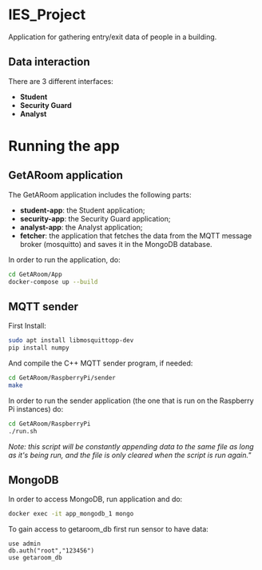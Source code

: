 # IES_Project

Application for gathering entry/exit data of people in a building.

## Data interaction

There are 3 different interfaces:
- **Student**
- **Security Guard**
- **Analyst**

# Running the app

## GetARoom application

The GetARoom application includes the following parts:

- **student-app**: the Student application;
- **security-app**: the Security Guard application;
- **analyst-app**: the Analyst application;
- **fetcher**: the application that fetches the data from the MQTT message broker (mosquitto) and saves it in the MongoDB database.

In order to run the application, do:
```bash
cd GetARoom/App
docker-compose up --build
```

## MQTT sender

First Install:
```bash
sudo apt install libmosquittopp-dev
pip install numpy
```

And compile the C++ MQTT sender program, if needed:
```bash
cd GetARoom/RaspberryPi/sender
make
```

In order to run the sender application (the one that is run on the Raspberry Pi instances) do:
```bash
cd GetARoom/RaspberryPi
./run.sh
```

*Note: this script will be constantly appending data to the same file as long as it's being run, and the file is only cleared when the script is run again."*

## MongoDB

In order to access MongoDB, run application and do:
```bash
docker exec -it app_mongodb_1 mongo
```

To gain access to getaroom\_db first run sensor to have data:
```
use admin
db.auth("root","123456")
use getaroom_db
```

